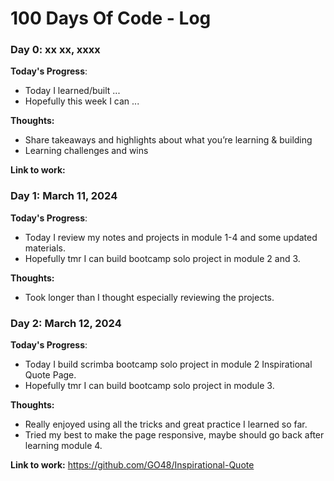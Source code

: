 # 100 Days Of Code - Log

### Day 0: xx xx, xxxx

**Today's Progress**:
- Today I learned/built ...
- Hopefully this week I can ...

**Thoughts:**
- Share takeaways and highlights about what you’re learning & building
- Learning challenges and wins

**Link to work:**

### Day 1: March 11, 2024

**Today's Progress**:
- Today I review my notes and projects in module 1-4 and some updated materials.
- Hopefully tmr I can build bootcamp solo project in module 2 and 3.

**Thoughts:**
- Took longer than I thought especially reviewing the projects.

### Day 2: March 12, 2024

**Today's Progress**:
- Today I build scrimba bootcamp solo project in module 2 Inspirational Quote Page.
- Hopefully tmr I can build bootcamp solo project in module 3.

**Thoughts:**
- Really enjoyed using all the tricks and great practice I learned so far.
- Tried my best to make the page responsive, maybe should go back after learning module 4.

**Link to work:** https://github.com/GO48/Inspirational-Quote